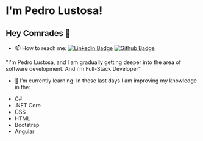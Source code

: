 # I'm Pedro Lustosa!

## Hey Comrades 👋

- 📫 How to reach me: 
[![Linkedin Badge](https://img.shields.io/badge/-LinkedIn-blue?style=flat-square&logo=Linkedin&logoColor=white&link=https://www.linkedin.com/in/pedro-henrique-lustosa-e-silva-29b827144)](https://www.linkedin.com/in/pedro-henrique-lustosa-e-silva-29b827144)
[![Github Badge](https://img.shields.io/badge/-Github-000?style=flat-square&logo=Github&logoColor=white&link=https://github.com/Pedrolustosa)](https://github.com/Pedrolustosa)

"I'm Pedro Lustosa, and I am gradually getting deeper into the area of software development. And i'm Full-Stack Developer"

- 🌱 I’m currently learning: 
In these last days I am improving my knowledge in the: 
* C# 
* .NET Core
* CSS
* HTML
* Bootstrap 
* Angular
<p align="center">
  <a href="https://github.com/anuraghazra/github-readme-stats">
    <img
      align="center"
      height="165"
![Pedro Lustosa github stats](https://github-readme-stats.vercel.app/api?username=Pedrolustosa&show_icons=true&theme=dark)
hide=issues&theme=radical"
    />
  </a>
</p>


